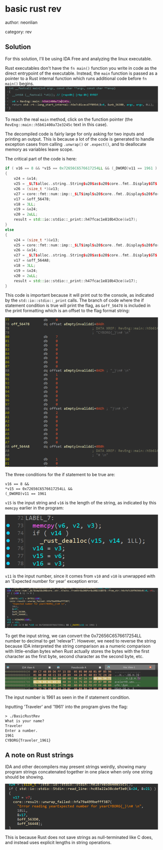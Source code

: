 # basic rust rev

author: neonlian

category: rev

## Solution

For this solution, I'll be using IDA Free and analyzing the linux executable. 

Rust executables don't have the `fn main()` function you write in code as the direct entrypoint of the executable. Instead, the `main` 
function is passed as a pointer to a Rust internal function which runs additional code before `fn main()` begins.
![alt text](image.png)

To reach the real `main` method, click on the function pointer (the `RevEng::main::h5b61400a72e3245c` text in this case).

The decompiled code is fairly large for only asking for two inputs and printing an output. This is because a lot of the code is 
generated to handle exception cases from calling `.unwrap()` or `.expect()`, and to deallocate memory as variables leave scope.

The critical part of the code is here:
```c++
if ( v16 == 8 && *v15 == 0x72656C6576617254LL && (_DWORD)v11 == 1961 )
{
    v24 = &v14;
    v25 = _$LT$alloc..string..String$u20$as$u20$core..fmt..Display$GT$::fmt::h69b42876f6df0e06;
    v26 = (size_t *)&v13;
    v27 = core::fmt::num::imp::_$LT$impl$u20$core..fmt..Display$u20$for$u20$i32$GT$::fmt::h70cb0cc39cca2353;
    v17 = &off_56478;
    v18 = 3LL;
    v19 = &v24;
    v20 = 2uLL;
    result = std::io::stdio::_print::h47fcac1e810b43ce(&v17);
}
else
{
    v24 = (size_t *)&v13;
    v25 = core::fmt::num::imp::_$LT$impl$u20$core..fmt..Display$u20$for$u20$i32$GT$::fmt::h70cb0cc39cca2353;
    v26 = &v14;
    v27 = _$LT$alloc..string..String$u20$as$u20$core..fmt..Display$GT$::fmt::h69b42876f6df0e06;
    v17 = &off_564A8;
    v18 = 3LL;
    v19 = &v24;
    v20 = 2uLL;
    result = std::io::stdio::_print::h47fcac1e810b43ce(&v17);
}
```

This code is important because it will print out to the console, as indicated by the `std::io::stdio::_print` calls. The branch of code
where the if statement condition is true will print the flag, as `&off_56478` is included in the print formatting which is an offset to the 
flag format string:

![alt text](image-1.png)

The three conditions for the if statement to be true are:
```
v16 == 8 && 
*v15 == 0x72656C6576617254LL && 
(_DWORD)v11 == 1961
```

`v15` is the input string and `v16` is the length of the string, as indicated by this `memcpy` earlier in the program:

![alt text](image-2.png)

`v11` is the input number, since it comes from `v10` and `v10` is unwrapped with an 'Expected number for year' exception error.

![alt text](image-3.png)

To get the input string, we can convert the 0x72656C6576617254LL number to decimal to get 'relevarT'. However, we need to reverse
the string because IDA interpreted the string comparison as a numeric comparison with little-endian bytes when Rust actually stores
the bytes with the first character as the first byte, second character as the second byte, etc.

![alt text](image-4.png)

The input number is 1961 as seen in the if statement condition.

Inputting 'Traveler' and '1961' into the program gives the flag:
```
> ./BasicRustRev
What is your name?
Traveler
Enter a number.
1961
CYBORG{Traveler_1961}
```

## A note on Rust strings
IDA and other decompilers may present strings weirdly, showing many program strings concatenated together in one place when only one
string should be showing.

![alt text](image-5.png)

This is because Rust does not save strings as null-terminated like C does, and instead uses explicit lengths in string operations.